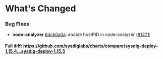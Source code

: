 # What's Changed

### Bug Fixes
- **node-analyzer** [6dcb0a0a](https://github.com/sysdiglabs/charts/commit/6dcb0a0a5c32edc9aaa8c4821e3dfd2ce0888fe6): enable hostPID in node-analyzer ([#1271](https://github.com/sysdiglabs/charts/issues/1271))
#### Full diff: https://github.com/sysdiglabs/charts/compare/sysdig-deploy-1.15.4...sysdig-deploy-1.15.5
